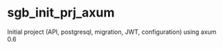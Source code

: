 # sgb_init_prj_axum
Initial project (API, postgresql, migration, JWT, configuration) using axum 0.6
